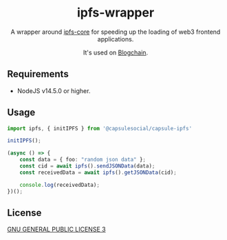 <div align="center">

<h1>ipfs-wrapper</h1>

A wrapper around [ipfs-core](https://www.npmjs.com/package/ipfs-core) for speeding up the loading of web3 frontend applications.

It's used on [Blogchain](https://blogchain.app).

</div>

## Requirements

- NodeJS v14.5.0 or higher.

## Usage

```typescript
import ipfs, { initIPFS } from '@capsulesocial/capsule-ipfs'

initIPFS();

(async () => {
    const data = { foo: "random json data" };
    const cid = await ipfs().sendJSONData(data);
    const receivedData = await ipfs().getJSONData(cid);

    console.log(receivedData);
})();
```

## License 

[GNU GENERAL PUBLIC LICENSE 3](./LICENSE)
